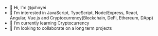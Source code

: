 - 👋 Hi, I’m @johnyei
- 👀 I’m interested in JavaScript, TypeScript, Node/Express, React, Angular, Vue.js and Cryptocurrency(Blockchain, DeFi, Ethereum, DApp)
- 🌱 I’m currently learning Cryptocurrency
- 💞️ I’m looking to collaborate on a long term projects

<!---
johnyei/johnyei is a ✨ special ✨ repository because its `README.md` (this file) appears on your GitHub profile.
You can click the Preview link to take a look at your changes.
--->
